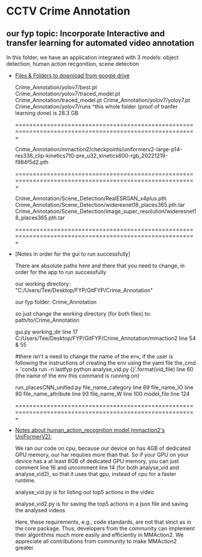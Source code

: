 # CCTV Crime Annotation
## our fyp topic: Incorporate Interactive and transfer learning for automated video annotation

In this folder, we have an application integrated with 3 models: object detection, human action recgonition, scene detection

- [Files & Folders to download from google drive]()

  Crime_Annotation/yolov7/best.pt
  Crime_Annotation/yolov7/traced_model.pt
  Crime_Annotation/traced_model.pt
  Crime_Annotation/yolov7/yolov7.pt
  Crime_Annotation/yolov7/runs
  ^this whole folder (proof of tranfer learning done) is 28.3 GB

  =======================================================================================================

  Crime_Annotation/mmaction2/checkpoints/uniformerv2-large-p14-res336_clip-kinetics710-pre_u32_kinetics600-rgb_20221219-f984f5d2.pth

  =======================================================================================================
  
  Crime_Annotation/Scene_Detection/RealESRGAN_x4plus.pth
  Crime_Annotation/Scene_Detection/wideresnet18_places365.pth.tar
  Crime_Annotation/Scene_Detection/image_super_resolution/wideresnet18_places365.pth.tar

  =======================================================================================================

- [Notes in order for the gui to run successfully]

  There are absolute paths here and there that you need to change, in order for the app to run successfully

  our working directory: "C:/Users/Tee/Desktop/FYP/GitFYP/Crime_Annotation"

  our fyp folder:
  Crime_Annotation

  so just change the working directory (for both files) to:
  path/to/Crime_Annotation


  gui.py
  working_dir line 17 
  C:/Users/Tee/Desktop/FYP/GitFYP/Crime_Annotation/mmaction2 line 54 & 55

  #there isn't a need to change the name of the env, if the user is following the instructions of creating the env using the yaml file
  the_cmd = 'conda run -n lastfyp python analyse_vid.py {}'.format(vid_file) line 60 (the name of the env this command is running on)


  run_placesCNN_unified.py
  file_name_category line 69
  file_name_IO line 80
  file_name_attribute line 93
  file_name_W line 100
  model_file line 124

  =======================================================================================================

- [Notes about human_action_recognition model (mmaction2's UniFormerV2):
](https://github.com/open-mmlab/mmaction2/blob/main/configs/recognition/uniformerv2/README.md)

  We ran our code on cpu, because our device on has 4GB of dedicated GPU memory, our har requires more than that. So if your GPU on your device has a at least 8GB of dedicated GPU memory, you can just comment line 16 and uncomment line 14 (for both analyse_vid and analyse_vid2), so that it uses that gpu, instead of cpu for a faster runtime.

  analyse_vid.py is for listing out top5 actions in the video

  analyse_vid2.py is for saving the top5 actions in a json file and saving the analysed videos



  Here, these requirements, e.g., code standards, are not that strict as in the core package. Thus, developers from the community can implement their algorithms much more easily and efficiently in MMAction2. We appreciate all contributions from community to make MMAction2 greater.
